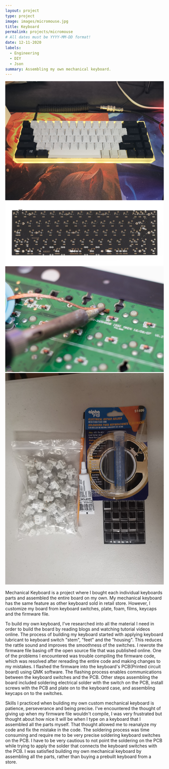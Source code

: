 ```yaml
---
layout: project
type: project
image: images/micromouse.jpg
title: Keyboard
permalink: projects/micromouse
# All dates must be YYYY-MM-DD format!
date: 12-11-2020
labels:
  - Engineering
  - DIY
  - Json
summary: Assembling my own mechanical keyboard.
---
```


<div class="ui small rounded images">
  <img class="ui image" src="../images/keyboard1.jpg">
  <img class="ui image" src="../images/pcb.jpg">
  <img class="ui image" src="../images/solder.jpg">
  <img class="ui image" src="../images/material.jpg">

</div>

Mechanical Keyboard is a project where I bought each individual keyboards parts and assembled the entire board on my own. My mechanical keyboard has the same feature as other keyboard sold in retail store. However, I customize my board from keyboard switches, plate, foam, films, keycaps and the firmware file. 

 To build my own keyboard, I've researched into all the material I need in order to build the board by reading blogs and watching tutorial videos online. The process of building my keyboard started with applying keyboard lubricant to keyboard switch "stem", "feet" and the "housing". This reduces the rattle sound and improves the smoothness of the switches. I rewrote the firmware file basing off the open source file that was published online. One of the problems I encountered was trouble compiling the firmware code, which was resolved after rereading the entire code and making changes to my mistakes. I flashed the firmware into the keyboard's PCB(Printed circuit board) using QMK software. The flashing process enables communications between the keyboard switches and the PCB. Other steps assembling the board included soldering electrical solder with the switch on the PCB, install screws with the PCB and plate on to the keyboard case, and assembling keycaps on to the switches. 

Skills I practiced when building my own custom mechanical keyboard is patience, perseverance and being precise. I've encountered the thought of giving up when my firmware file wouldn't compile, I was very frustrated but thought about how nice it will be when I type on a keyboard that I assembled all the parts myself. That thought allowed me to reanalyze my code and fix the mistake in the code. The soldering process was time consuming and require me to be very precise soldering keyboard switches on the PCB. I have to be very cautious to not point the soldering on the PCB while trying to apply the solder that connects the keyboard switches with the PCB. I was satisfied building my own mechanical keyboard by assembling all the parts, rather than buying a prebuilt keyboard from a store. 



